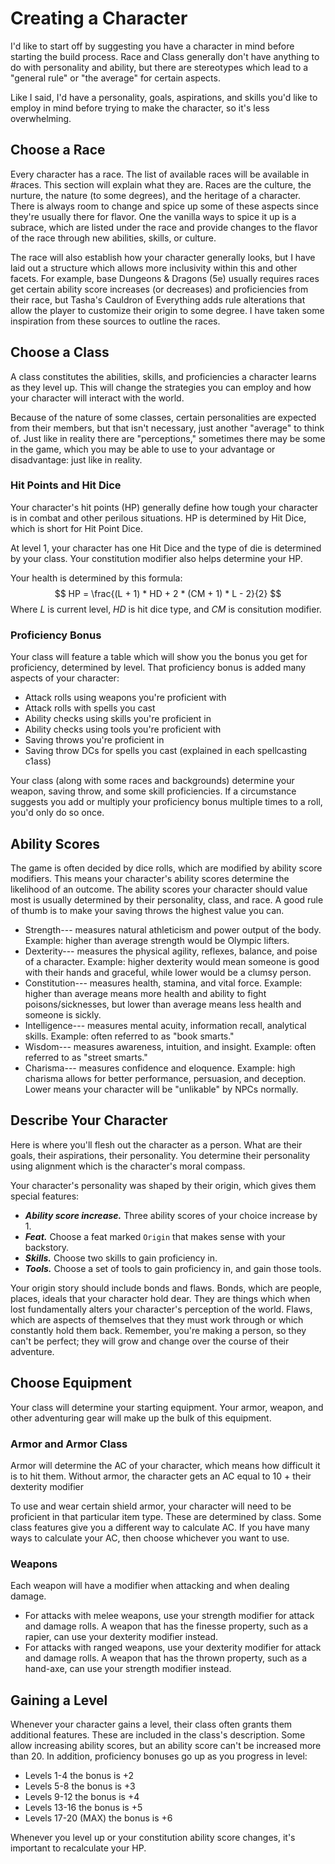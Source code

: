 # Creating a Character
I'd like to start off by suggesting you have a character in mind before starting the build process. Race and Class generally don't have anything to do with personality and ability, but there are stereotypes which lead to a "general rule" or "the average" for certain aspects.

Like I said, I'd have a personality, goals, aspirations, and skills you'd like to employ in mind before trying to make the character, so it's less overwhelming.
## Choose a Race
Every character has a race. The list of available races will be available in #races. This section will explain what they are. Races are the culture, the nurture, the nature (to some degrees), and the heritage of a character. There is always room to change and spice up some of these aspects since they're usually there for flavor. One the vanilla ways to spice it up is a subrace, which are listed under the race and provide changes to the flavor of the race through new abilities, skills, or culture.

The race will also establish how your character generally looks, but I have laid out a structure which allows more inclusivity within this and other facets. For example, base Dungeons & Dragons (5e) usually requires races get certain ability score increases (or decreases) and proficiencies from their race, but Tasha's Cauldron of Everything adds rule alterations that allow the player to customize their origin to some degree. I have taken some inspiration from these sources to outline the races.
## Choose a Class
A class constitutes the abilities, skills, and proficiencies a character learns as they level up. This will change the strategies you can employ and how your character will interact with the world.

Because of the nature of some classes, certain personalities are expected from their members, but that isn't necessary, just another "average" to think of. Just like in reality there are "perceptions," sometimes there may be some in the game, which you may be able to use to your advantage or disadvantage: just like in reality.
### Hit Points and Hit Dice
Your character's hit points (HP) generally define how tough your character is in combat and other perilous situations. HP is determined by Hit Dice, which is short for Hit Point Dice.

At level 1, your character has one Hit Dice and the type of die is determined by your class. Your constitution modifier also helps determine your HP.

Your health is determined by this formula: 
$$
HP = \frac{(L + 1) * HD + 2 * (CM + 1) * L - 2}{2}
$$
Where $L$ is current level, $HD$ is hit dice type, and $CM$ is consitution modifier.
### Proficiency Bonus
Your class will feature a table which will show you the bonus you get for proficiency, determined by level. That proficiency bonus is added many aspects of your character:
* Attack rolls using weapons you're proficient with
* Attack rolls with spells you cast
* Ability checks using skills you're proficient in
* Ability checks using tools you're proficient with
* Saving throws you're proficient in
* Saving throw DCs for spells you cast (explained in each spellcasting c1ass)

Your class (along with some races and backgrounds) determine your weapon, saving throw, and some skill proficiencies. If a circumstance suggests you add or multiply your proficiency bonus multiple times to a roll, you'd only do so once.
## Ability Scores
The game is often decided by dice rolls, which are modified by ability score modifiers. This means your character's ability scores determine the likelihood of an outcome. The ability scores your character should value most is usually determined by their personality, class, and race. A good rule of thumb is to make your saving throws the highest value you can.

* Strength--- measures natural athleticism and power output of the body. Example: higher than average strength would be Olympic lifters.
* Dexterity--- measures the physical agility, reflexes, balance, and poise of a character. Example: higher dexterity would mean someone is good with their hands and graceful, while lower would be a clumsy person.
* Constitution--- measures health, stamina, and vital force. Example: higher than average means more health and ability to fight poisons/sicknesses, but lower than average means less health and someone is sickly.
* Intelligence--- measures mental acuity, information recall, analytical skills. Example: often referred to as "book smarts."
* Wisdom--- measures awareness, intuition, and insight. Example: often referred to as "street smarts."
* Charisma--- measures confidence and eloquence. Example: high charisma allows for better performance, persuasion, and deception. Lower means your character will be "unlikable" by NPCs normally.

## Describe Your Character
Here is where you'll flesh out the character as a person. What are their goals, their aspirations, their personality. You determine their personality using alignment which is the character's moral compass.

Your character's personality was shaped by their origin, which gives them special features:

* ***Ability score increase.*** Three ability scores of your choice increase by 1.
* ***Feat.*** Choose a feat marked `Origin` that makes sense with your backstory.
* ***Skills.*** Choose two skills to gain proficiency in.
* ***Tools.*** Choose a set of tools to gain proficiency in, and gain those tools.

Your origin story should include bonds and flaws. Bonds, which are people, places, ideals that your character hold dear. They are things which when lost fundamentally alters your character's perception of the world. Flaws, which are aspects of themselves that they must work through or which constantly hold them back. Remember, you're making a person, so they can't be perfect; they will grow and change over the course of their adventure.
## Choose Equipment
Your class will determine your starting equipment. Your armor, weapon, and other adventuring gear will make up the bulk of this equipment.
### Armor and Armor Class
Armor will determine the AC of your character, which means how difficult it is to hit them. Without armor, the character gets an AC equal to 10 + their dexterity modifier

To use and wear certain shield armor, your character will need to be proficient in that particular item type. These are determined by class. Some class features give you a different way to calculate AC. If you have many ways to calculate your AC, then choose whichever you want to use.
### Weapons
Each weapon will have a modifier when attacking and when dealing damage.
* For attacks with melee weapons, use your strength modifier for attack and damage rolls. A weapon that has the finesse property, such as a rapier, can use your dexterity modifier instead.
* For attacks with ranged weapons, use your dexterity modifier for attack and damage rolls. A weapon that has the thrown property, such as a hand-axe, can use your strength modifier instead.
## Gaining a Level
Whenever your character gains a level, their class often grants them additional features. These are included in the class's description. Some allow increasing ability scores, but an ability score can't be increased more than 20. In addition, proficiency bonuses go up as you progress in level:

* Levels 1-4 the bonus is +2
* Levels 5-8 the bonus is +3
* Levels 9-12 the bonus is +4
* Levels 13-16 the bonus is +5
* Levels 17-20 (MAX) the bonus is +6

Whenever you level up or your constitution ability score changes, it's important to recalculate your HP.